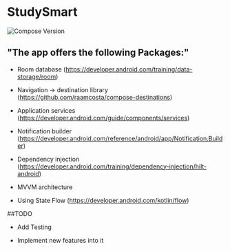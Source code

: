 # StudySmart
![Compose Version](https://img.shields.io/badge/Compose-1.5.1-brightgreen)

## "The app offers the  following Packages:"

- Room database (https://developer.android.com/training/data-storage/room)
  
- Navigation -> destination library (https://github.com/raamcosta/compose-destinations)

- Application services (https://developer.android.com/guide/components/services)

- Notification builder (https://developer.android.com/reference/android/app/Notification.Builder)
  
- Dependency injection (https://developer.android.com/training/dependency-injection/hilt-android)

- MVVM architecture
  
- Using State Flow (https://developer.android.com/kotlin/flow)

##TODO

- Add Testing

- Implement new features into it
